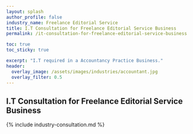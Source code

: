 ```yaml
---
layout: splash 
author_profile: false 
industry_name: Freelance Editorial Service
title: I.T Consultation for Freelance Editorial Service Business
permalink: /it-consultation-for-freelance-editorial-service-business

toc: true
toc_sticky: true

excerpt: "I.T required in a Accountancy Practice Business."
header:
  overlay_image: /assets/images/industries/accountant.jpg
  overlay_filter: 0.5 
---
```


## I.T Consultation for Freelance Editorial Service Business

{% include industry-consultation.md %}
